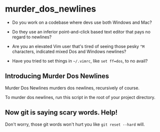 # murder_dos_newlines

* Do you work on a codebase where devs use both Windows and Mac?

* Do they use an inferior point-and-click based text editor that pays no regard to newlines?

* Are you an elevated Vim user that's tired of seeing those pesky `^M` characters, indicated mixed Dos and Windows newlines?

* Have you tried to set things in `~/.vimrc`, like `set ff=dos`, to no avail?

## Introducing Murder Dos Newlines

Murder Dos Newlines murders dos newlines, recursively of course.

To murder dos newlines, run this script in the root of your project directory.

## Now git is saying scary words. Help!

Don't worry, those git words won't hurt you like `git reset --hard` will.
